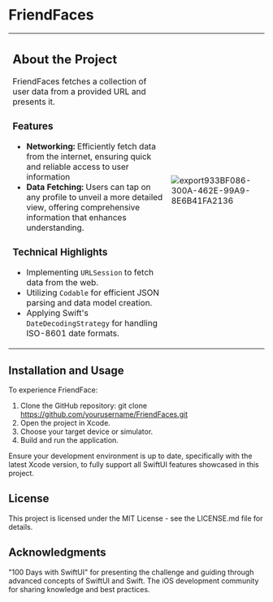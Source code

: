 # FriendFaces

<table>
<tr>
<td>

 ## About the Project
 
 FriendFaces fetches a collection of user data from a provided URL and presents it.
 
 ### Features
 
 - **Networking:** Efficiently fetch data from the internet, ensuring quick and reliable access to user information
 - **Data Fetching:** Users can tap on any profile to unveil a more detailed view, offering comprehensive information that enhances understanding.
 
 ### Technical Highlights
 
 - Implementing `URLSession` to fetch data from the web.
 - Utilizing `Codable` for efficient JSON parsing and data model creation.
 - Applying Swift's `DateDecodingStrategy` for handling ISO-8601 date formats.
  
</td>
<td>

![export933BF086-300A-462E-99A9-8E6B41FA2136](https://github.com/ricardonovelot/FriendFaces/assets/84286086/f37784ef-9b1b-4041-acd3-60b0e5da563a)

</td>
</tr>
</table>

## Installation and Usage

To experience FriendFace:

1. Clone the GitHub repository: git clone https://github.com/yourusername/FriendFaces.git
2. Open the project in Xcode.
3. Choose your target device or simulator.
4. Build and run the application.
 
Ensure your development environment is up to date, specifically with the latest Xcode version, to fully support all SwiftUI features showcased in this project.

## License

This project is licensed under the MIT License - see the LICENSE.md file for details.

## Acknowledgments

"100 Days with SwiftUI" for presenting the challenge and guiding through advanced concepts of SwiftUI and Swift.
The iOS development community for sharing knowledge and best practices.
